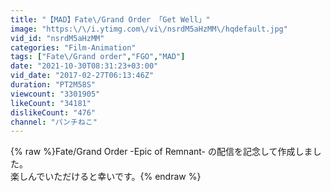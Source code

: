 ```yaml
---
title: "【MAD】Fate\/Grand Order 「Get Well」"
image: "https:\/\/i.ytimg.com\/vi\/nsrdM5aHzMM\/hqdefault.jpg"
vid_id: "nsrdM5aHzMM"
categories: "Film-Animation"
tags: ["Fate\/Grand order","FGO","MAD"]
date: "2021-10-30T08:31:23+03:00"
vid_date: "2017-02-27T06:13:46Z"
duration: "PT2M58S"
viewcount: "3301905"
likeCount: "34181"
dislikeCount: "476"
channel: "パンチねこ"
---
```

{% raw %}Fate/Grand Order -Epic of Remnant- の配信を記念して作成しました。<br />楽しんでいただけると幸いです。{% endraw %}
